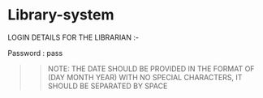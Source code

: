 # Library-system

LOGIN DETAILS FOR THE LIBRARIAN :-

Password : pass

>> NOTE: THE DATE SHOULD BE PROVIDED IN THE FORMAT OF (DAY MONTH YEAR) WITH NO SPECIAL CHARACTERS,
IT SHOULD BE SEPARATED BY SPACE
